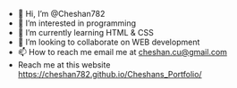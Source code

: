 - 👋 Hi, I’m @Cheshan782
- 👀 I’m interested in programming
- 🌱 I’m currently learning HTML & CSS
- 💞️ I’m looking to collaborate on WEB development
- 📫 How to reach me email me at cheshan.cu@gmail.com
- Reach me at this website https://cheshan782.github.io/Cheshans_Portfolio/

<!---
Cheshan782/Cheshan782 is a ✨ special ✨ repository because its `README.md` (this file) appears on your GitHub profile.
You can click the Preview link to take a look at your changes.
--->
